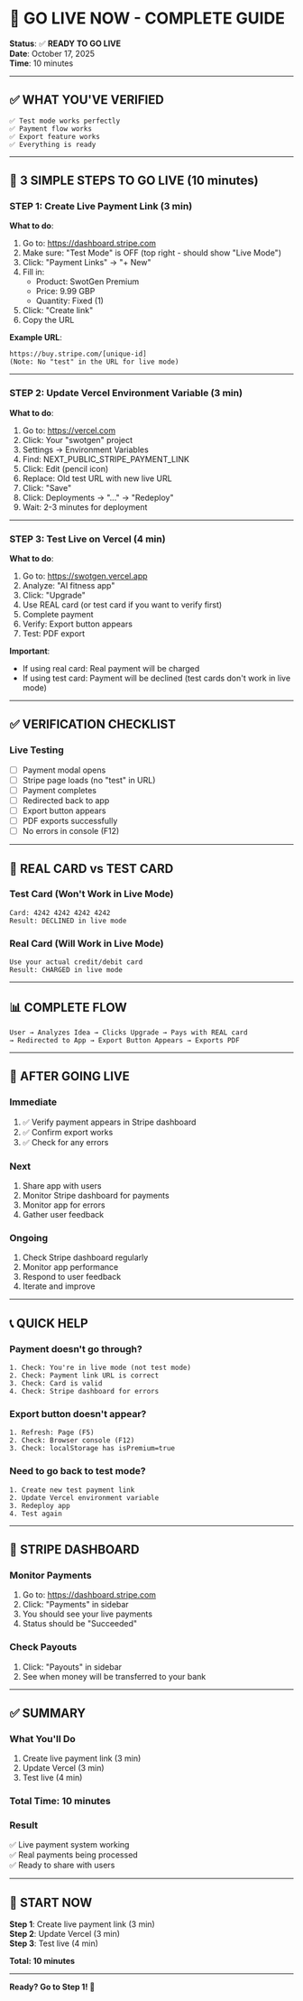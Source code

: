 # 🚀 GO LIVE NOW - COMPLETE GUIDE

**Status**: ✅ **READY TO GO LIVE**  
**Date**: October 17, 2025  
**Time**: 10 minutes

---

## ✅ WHAT YOU'VE VERIFIED

```
✅ Test mode works perfectly
✅ Payment flow works
✅ Export feature works
✅ Everything is ready
```

---

## 🎯 3 SIMPLE STEPS TO GO LIVE (10 minutes)

### STEP 1: Create Live Payment Link (3 min)

**What to do**:
1. Go to: https://dashboard.stripe.com
2. Make sure: "Test Mode" is OFF (top right - should show "Live Mode")
3. Click: "Payment Links" → "+ New"
4. Fill in:
   - Product: SwotGen Premium
   - Price: 9.99 GBP
   - Quantity: Fixed (1)
5. Click: "Create link"
6. Copy the URL

**Example URL**:
```
https://buy.stripe.com/[unique-id]
(Note: No "test" in the URL for live mode)
```

---

### STEP 2: Update Vercel Environment Variable (3 min)

**What to do**:
1. Go to: https://vercel.com
2. Click: Your "swotgen" project
3. Settings → Environment Variables
4. Find: NEXT_PUBLIC_STRIPE_PAYMENT_LINK
5. Click: Edit (pencil icon)
6. Replace: Old test URL with new live URL
7. Click: "Save"
8. Click: Deployments → "..." → "Redeploy"
9. Wait: 2-3 minutes for deployment

---

### STEP 3: Test Live on Vercel (4 min)

**What to do**:
1. Go to: https://swotgen.vercel.app
2. Analyze: "AI fitness app"
3. Click: "Upgrade"
4. Use REAL card (or test card if you want to verify first)
5. Complete payment
6. Verify: Export button appears
7. Test: PDF export

**Important**: 
- If using real card: Real payment will be charged
- If using test card: Payment will be declined (test cards don't work in live mode)

---

## ✅ VERIFICATION CHECKLIST

### Live Testing
- [ ] Payment modal opens
- [ ] Stripe page loads (no "test" in URL)
- [ ] Payment completes
- [ ] Redirected back to app
- [ ] Export button appears
- [ ] PDF exports successfully
- [ ] No errors in console (F12)

---

## 🎯 REAL CARD vs TEST CARD

### Test Card (Won't Work in Live Mode)
```
Card: 4242 4242 4242 4242
Result: DECLINED in live mode
```

### Real Card (Will Work in Live Mode)
```
Use your actual credit/debit card
Result: CHARGED in live mode
```

---

## 📊 COMPLETE FLOW

```
User → Analyzes Idea → Clicks Upgrade → Pays with REAL card
→ Redirected to App → Export Button Appears → Exports PDF
```

---

## 🎉 AFTER GOING LIVE

### Immediate
1. ✅ Verify payment appears in Stripe dashboard
2. ✅ Confirm export works
3. ✅ Check for any errors

### Next
1. Share app with users
2. Monitor Stripe dashboard for payments
3. Monitor app for errors
4. Gather user feedback

### Ongoing
1. Check Stripe dashboard regularly
2. Monitor app performance
3. Respond to user feedback
4. Iterate and improve

---

## 📞 QUICK HELP

### Payment doesn't go through?
```
1. Check: You're in live mode (not test mode)
2. Check: Payment link URL is correct
3. Check: Card is valid
4. Check: Stripe dashboard for errors
```

### Export button doesn't appear?
```
1. Refresh: Page (F5)
2. Check: Browser console (F12)
3. Check: localStorage has isPremium=true
```

### Need to go back to test mode?
```
1. Create new test payment link
2. Update Vercel environment variable
3. Redeploy app
4. Test again
```

---

## 🎯 STRIPE DASHBOARD

### Monitor Payments
1. Go to: https://dashboard.stripe.com
2. Click: "Payments" in sidebar
3. You should see your live payments
4. Status should be "Succeeded"

### Check Payouts
1. Click: "Payouts" in sidebar
2. See when money will be transferred to your bank

---

## ✅ SUMMARY

### What You'll Do
1. Create live payment link (3 min)
2. Update Vercel (3 min)
3. Test live (4 min)

### Total Time: 10 minutes

### Result
✅ Live payment system working  
✅ Real payments being processed  
✅ Ready to share with users  

---

## 🚀 START NOW

**Step 1**: Create live payment link (3 min)  
**Step 2**: Update Vercel (3 min)  
**Step 3**: Test live (4 min)  

**Total: 10 minutes**

---

**Ready? Go to Step 1! 🚀**

